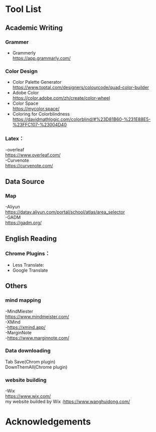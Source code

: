 # Tool List

## Academic Writing
### Grammer
- Grammerly  
  <https://app.grammarly.com/>

### Color Design
- Color Palette Generator   
  <https://www.toptal.com/designers/colourcode/quad-color-builder>  
- Adobe Color        
  <https://color.adobe.com/zh/create/color-wheel>  
- Color Space  
  <https://mycolor.space/>
- Coloring for Colorblindness   
  <https://davidmathlogic.com/colorblind/#%23D81B60-%231E88E5-%23FFC107-%23004D40>
  
### Latex：
-overleaf  
 <https://www.overleaf.com/>   
-Curvenote  
<https://curvenote.com/>  

## Data Source
### Map
-Aliyun   
<https://datav.aliyun.com/portal/school/atlas/area_selector>  
-GADM  
<https://gadm.org/>  

## English Reading
### Chrome Plugins：
- Less Translate:
- Google Translate  

## Others
### mind mapping
-MindMiester  
<https://www.mindmeister.com/>   
-XMind  
-<https://xmind.app/>  
-MarginNote  
-<https://www.marginnote.com/>  

### Data downloading
Tab Save(Chrom plugin)   
DownThemAll(Chrome plugin)   

### website building
-Wix   
<https://www.wix.com/>  
 my website builded by Wix :<https://www.wanghuidong.com/>  

# Acknowledgements
